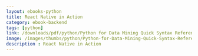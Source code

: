 ```yaml
---
layout: ebooks-python
title: React Native in Action 
category: ebook-backend
tags: [python]
link: /downloads/pdf/python/Python for Data Mining Quick Syntax Reference.pdf 
image: /images/thumbs/python/Python-for-Data-Mining-Quick-Syntax-Reference-min.png
description : React Native in Action 
---
```












